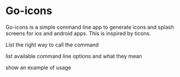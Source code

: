 
Go-icons
=============================

Go-icons is a simple command line app to generate icons and splash screens for ios and android apps. This is inspired by ticons.

List the right way to call the command

list available command line options and what they mean

show an example of usage